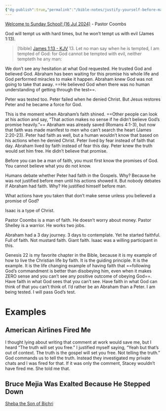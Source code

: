 ```yaml
---
{"dg-publish":true,"permalink":"/bible-notes/justify-yourself-before-man/","tags":["faith"],"created":"Jun 16, 2024, 10:00 AM"}
---
```



[Welcome to Sunday School! (16 Jul 2024)](https://fb.watch/sO726jIUXC/) - Pastor Coombs

God will tempt us with hard times, but he won’t tempt us with evil (James 1:13).

> [!bible] [James 1:13 - KJV](https://www.biblegateway.com/passage/?search=James+1:13&version=kjv)
> 13. Let no man say when he is tempted, I am tempted of God: for God cannot be tempted with evil, neither tempteth he any man:

We don’t see any hesitation at what God requested. He trusted God and believed God. Abraham has been waiting for this promise his whole life and God performed miracles to make it happen. Abraham knew God was not going to take that away. ==He believed God when there was no human understanding of getting through the test==. 

Peter was tested too. Peter failed when he denied Christ. But Jesus restores Peter and he became a force for God. 

This is the moment when Abraham’s faith shined. ==Other people can look at his action and say, “That action makes no sense if he didn’t believe God’s promise heavily.”== Abraham was already saved (Romans 4:1-3), but now that faith was made manifest to men who can’t search the heart (James 2:20-23). Peter had faith as well, but a human wouldn’t know that based on his actions when he denied Christ. Peter lived by fear instead of faith that day. Abraham lived by faith instead of fear this day. Peter knew the truth would set him free. He didn’t believe that promise. 

Before you can be a man of faith, you must first know the promises of God. You cannot believe what you do not know. 

Humans debate whether Peter had faith in the Gospels. Why? Because he was not justified before men until his actions showed it. But nobody debates if Abraham had faith. Why? He justified himself before man.

What actions have you taken that don’t make sense unless you believed a promise of God?

Isaac is a type of Christ. 

Pastor Coombs is a man of faith. He doesn’t worry about money. Pastor Shelley is a warrior. He works two jobs. 

Abraham had a 3 day journey. 3 days to contemplate. Yet he started faithful. Full of faith. Not mustard faith. Giant faith. Isaac was a willing participant in this. 

Genesis 22 is my favorite chapter in the Bible, because it is my example of how to live the Christian life by faith. It is the guiding principle. It is the example. It is the life changing example of having faith that ==following God’s commandment is better than disobeying him, even when it makes ZERO sense and you can’t see any positive outcome of obeying God==. Have faith in what God sees that you can’t see. Have faith in what God can think of that you can’t think of. I’d rather be an Abraham than a Peter. I am being tested. I will pass God’s test. 

# Examples

## American Airlines Fired Me

I thought lying about writing that comment at work would save me, but I heard “The truth will set you free.” I justified myself saying, “Yeah but that’s out of context. The truth is the gospel will set you free. Not telling the truth.” God commands us to tell the truth. Instead they investigated my private chats and I was fired for that. If it was only the comment, Stacey wouldn’t have fired me. She told me that. 

## Bruce Mejia Was Exalted Because He Stepped Down

[Sheba the Son of Bichri](https://rumble.com/v26zcg8-sheba-the-son-of-bichri-2019-january-9-steven-anderson.html?start=3132)
